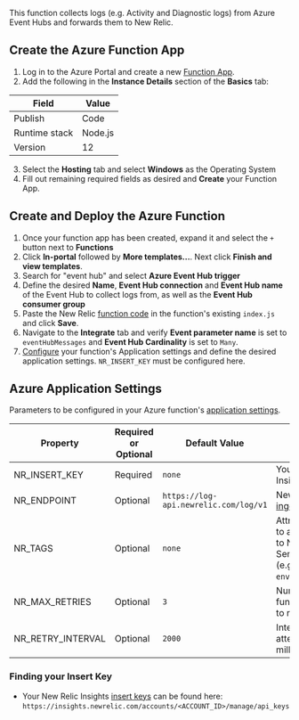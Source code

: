 This function collects logs (e.g. Activity and Diagnostic logs) from Azure Event Hubs and forwards them to New Relic.

## Create the Azure Function App

1. Log in to the Azure Portal and create a new [Function App](https://docs.microsoft.com/en-us/azure/azure-functions/functions-create-first-azure-function).
2. Add the following in the **Instance Details** section of the **Basics** tab:

| Field | Value |
|---|---|
|Publish|Code|
|Runtime stack|Node.js|
|Version|12|

3. Select the **Hosting** tab and select **Windows** as the Operating System
4. Fill out remaining required fields as desired and **Create** your Function App.

## Create and Deploy the Azure Function

1. Once your function app has been created, expand it and select the `+` button next to **Functions**
2. Click **In-portal** followed by **More templates...**. Next click **Finish and view templates**.
3. Search for "event hub" and select **Azure Event Hub trigger**
4. Define the desired **Name**, **Event Hub connection** and **Event Hub name** of the Event Hub to collect logs from, as well as the **Event Hub consumer group**
5. Paste the New Relic [function code](index.js) in the function's existing `index.js` and click **Save**.
6. Navigate to the **Integrate** tab and verify **Event parameter name** is set to `eventHubMessages` and **Event Hub Cardinality** is set to `Many`.
7. [Configure](#azure-application-settings) your function's Application settings and define the desired application settings. `NR_INSERT_KEY` must be configured here.

## Azure Application Settings

Parameters to be configured in your Azure function's [application settings](https://docs.microsoft.com/en-us/azure/azure-functions/functions-how-to-use-azure-function-app-settings).

| Property | Required or Optional | Default Value | Description
|---|---|---|---|
| NR_INSERT_KEY | Required | `none` | Your New Relic Insights [insert key](https://docs.newrelic.com/docs/insights/insights-api/get-data/query-insights-event-data-api#register) |
| NR_ENDPOINT |  Optional | `https://log-api.newrelic.com/log/v1` | New Relic Logs [ingestion endpoint](https://docs.newrelic.com/docs/logs/new-relic-logs/log-api/introduction-log-api#endpoint) |
| NR_TAGS | Optional | `none` | Attributes to be added to all logs forwarded to New Relic. Semicolon delimited (e.g. `env:prod;team:myTeam`) |
| NR_MAX_RETRIES | Optional | `3` | Number of times the function will attempt to resend data |
| NR_RETRY_INTERVAL | Optional | `2000` | Interval between retry attempts in milliseconds |


### Finding your Insert Key

* Your New Relic Insights [insert keys](https://docs.newrelic.com/docs/insights/insights-api/get-data/query-insights-event-data-api#register) can be found here:
`https://insights.newrelic.com/accounts/<ACCOUNT_ID>/manage/api_keys`
